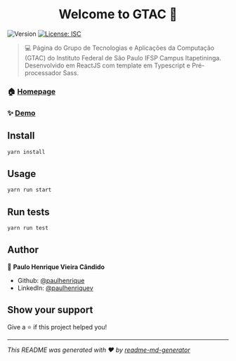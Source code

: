 <h1 align="center">Welcome to GTAC 👋</h1>
<p>
  <img alt="Version" src="https://img.shields.io/badge/version-0.1.0-blue.svg?cacheSeconds=2592000" />
  <a href="#" target="_blank">
    <img alt="License: ISC" src="https://img.shields.io/badge/License-ISC-yellow.svg" />
  </a>
</p>

>  :computer: Página do Grupo de Tecnologias e Aplicações da Computação (GTAC) do Instituto Federal de São Paulo IFSP Campus Itapetininga. Desenvolvido em ReactJS com template em Typescript e Pré-processador Sass.

### 🏠 [Homepage](https://github.com/paulhenrique/gtac)

### ✨ [Demo](https://github.com/paulhenrique/gtac)

## Install

```sh
yarn install
```

## Usage

```sh
yarn run start
```

## Run tests

```sh
yarn run test
```

## Author

👤 **Paulo Henrique Vieira Cândido**

* Github: [@paulhenrique](https://github.com/paulhenrique)
* LinkedIn: [@paulhenriquev](https://linkedin.com/in/paulhenriquev)

## Show your support

Give a ⭐️ if this project helped you!

***
_This README was generated with ❤️ by [readme-md-generator](https://github.com/kefranabg/readme-md-generator)_